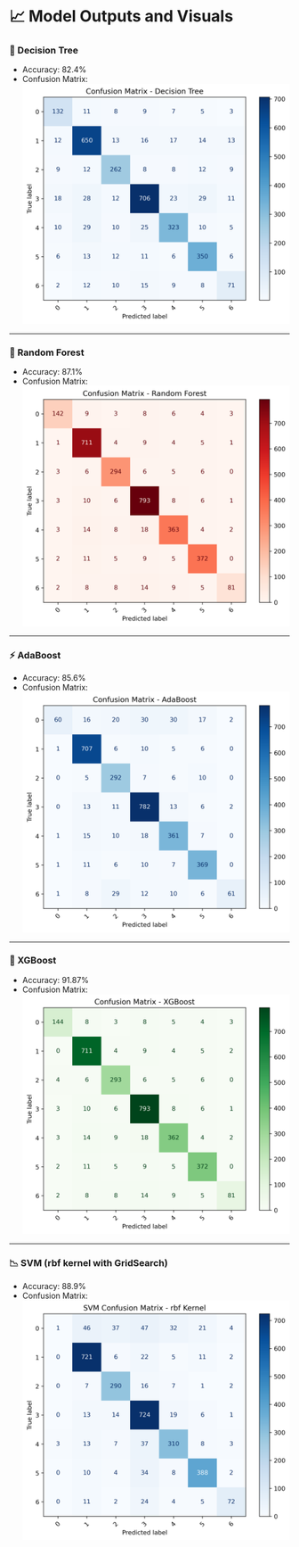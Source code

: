 # 📈 Model Outputs and Visuals

### 🧪 Decision Tree

- Accuracy: 82.4%
- Confusion Matrix:  
  ![DT Confusion](images/confusion_matrix_dt.png)

---

### 🌲 Random Forest

- Accuracy: 87.1%
- Confusion Matrix:  
  ![RF Confusion](images/confusion_matrix_rf.png)

---

### ⚡ AdaBoost

- Accuracy: 85.6%
- Confusion Matrix:  
  ![Ada Confusion](images/adaboost_confusion_matrix.png)

---

### 🚀 XGBoost

- Accuracy: 91.87%
- Confusion Matrix:  
  ![XGB Confusion](images/xgboost_confusion_matrix.png)

---

### 📉 SVM (rbf kernel with GridSearch)

- Accuracy: 88.9%
- Confusion Matrix:  
  ![SVM Confusion](images/svm_confusion_rbf.png)
